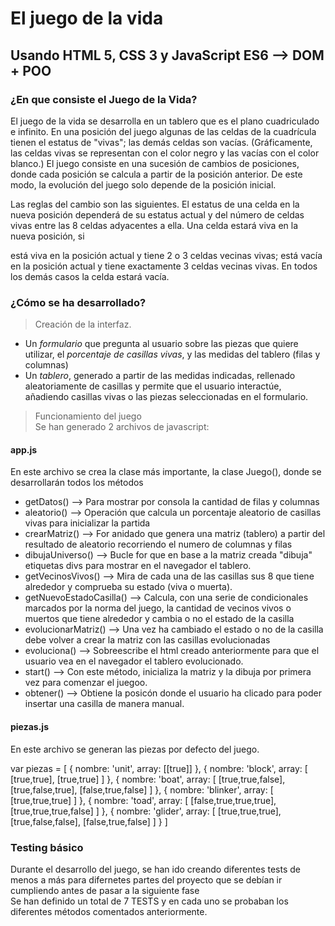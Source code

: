 # El juego de la vida

## Usando HTML 5, CSS 3 y JavaScript ES6 --> DOM + POO

### ¿En que consiste el Juego de la Vida?
El juego de la vida se desarrolla en un tablero que es el plano cuadriculado e infinito. En una posición del juego algunas de las celdas de la cuadrícula tienen el estatus de "vivas"; las demás celdas son vacías. (Gráficamente, las celdas vivas se representan con el color negro y las vacías con el color blanco.) El juego consiste en una sucesión de cambios de posiciones, donde cada posición se calcula a partir de la posición anterior. De este modo, la evolución del juego solo depende de la posición inicial.

Las reglas del cambio son las siguientes. El estatus de una celda en la nueva posición dependerá de su estatus actual y del número de celdas vivas entre las 8 celdas adyacentes a ella. Una celda estará viva en la nueva posición, si

está viva en la posición actual y tiene 2 o 3 celdas vecinas vivas;
está vacía en la posición actual y tiene exactamente 3 celdas vecinas vivas.
En todos los demás casos la celda estará vacía.

### ¿Cómo se ha desarrollado?
>Creación de la interfaz.

- Un *formulario* que pregunta al usuario sobre las piezas que quiere utilizar, el *porcentaje de casillas vivas*, y las medidas del tablero (filas y columnas)
- Un *tablero*, generado a partir de las medidas indicadas, rellenado aleatoriamente de casillas y permite que el usuario interactúe, añadiendo casillas vivas o las piezas seleccionadas en el formulario.

>Funcionamiento del juego\
Se han generado 2 archivos de javascript:
#### **app.js**
En este archivo se crea la clase más importante, la clase Juego(), donde se desarrollarán todos los métodos
- getDatos() --> Para mostrar por consola la cantidad de filas y columnas
- aleatorio() --> Operación que calcula un porcentaje aleatorio de casillas vivas para inicializar la partida
- crearMatriz() --> For anidado que genera una matriz (tablero) a partir del resultado de aleatorio recorriendo el numero de columnas y filas 
- dibujaUniverso() --> Bucle for que en base a la matriz creada "dibuja" etiquetas divs para mostrar en el navegador el tablero.
- getVecinosVivos() --> Mira de cada una de las casillas sus 8 que tiene alrededor y comprueba su estado (viva o muerta).
- getNuevoEstadoCasilla() --> Calcula, con una serie de condicionales marcados por la norma del juego, la cantidad de vecinos vivos o muertos que tiene alrededor y cambia o no el estado de la casilla
- evolucionarMatriz() --> Una vez ha cambiado el estado o no de la casilla debe volver a crear la matriz con las casillas evolucionadas
- evoluciona() --> Sobreescribe el html creado anteriormente para que el usuario vea en el navegador el tablero evolucionado.
- start() --> Con este método, inicializa la matriz y la dibuja por primera vez para comenzar el juegoo. 
- obtener() --> Obtiene la posicón donde el usuario ha clicado para poder insertar una casilla de manera manual.

#### **piezas.js**
En este archivo se generan las piezas por defecto del juego. 

var piezas = 
[
	{
		nombre: 'unit',
		array: [[true]]
	},
	{
		nombre: 'block',
		array: 
		[
			[true,true],
			[true,true]
		]
	},
	{
		nombre: 'boat',
		array: 
		[
			[true,true,false],
			[true,false,true],
			[false,true,false]
		]
	},
	{
		nombre: 'blinker',
		array: 
		[
			[true,true,true]
		]
	},
	{
		nombre: 'toad',
		array: 
		[
			[false,true,true,true],
			[true,true,true,false]
		]
	},
	{
		nombre: 'glider',
		array: 
		[
			[true,true,true],
			[true,false,false],
			[false,true,false]
		]
	}
]

### Testing básico 
Durante el desarrollo del juego, se han ido creando diferentes tests de menos a más para difernetes partes del proyecto que se debían ir cumpliendo antes de pasar a la siguiente fase\
Se han definido un total de 7 TESTS y en cada uno se probaban los diferentes métodos comentados anteriormente.
